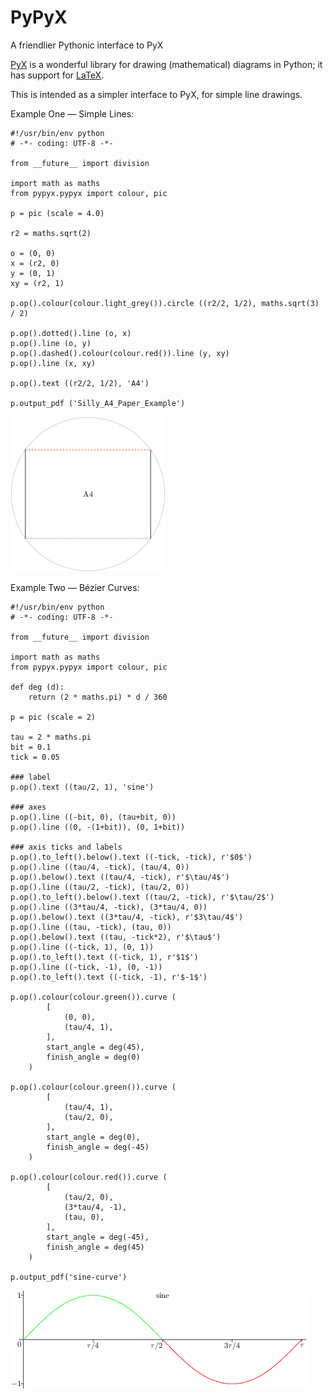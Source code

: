 # PyPyX
A friendlier Pythonic interface to PyX

[PyX](http://pyx.sourceforge.net/) is a wonderful library for drawing (mathematical) diagrams in Python; it has support for [LaTeX](https://en.wikipedia.org/wiki/LaTeX).

This is intended as a simpler interface to PyX, for simple line drawings.

Example One — Simple Lines:

```
#!/usr/bin/env python
# -*- coding: UTF-8 -*-

from __future__ import division

import math as maths
from pypyx.pypyx import colour, pic

p = pic (scale = 4.0)

r2 = maths.sqrt(2)

o = (0, 0)
x = (r2, 0)
y = (0, 1)
xy = (r2, 1)

p.op().colour(colour.light_grey()).circle ((r2/2, 1/2), maths.sqrt(3) / 2)

p.op().dotted().line (o, x)
p.op().line (o, y)
p.op().dashed().colour(colour.red()).line (y, xy)
p.op().line (x, xy)

p.op().text ((r2/2, 1/2), 'A4')

p.output_pdf ('Silly_A4_Paper_Example')
```

![Silly A4 Paper Example](/example/Silly_A4_Paper_Example.png)

Example Two — Bézier Curves:

```
#!/usr/bin/env python
# -*- coding: UTF-8 -*-

from __future__ import division

import math as maths
from pypyx.pypyx import colour, pic

def deg (d):
	return (2 * maths.pi) * d / 360

p = pic (scale = 2)

tau = 2 * maths.pi
bit = 0.1
tick = 0.05

### label
p.op().text ((tau/2, 1), 'sine')

### axes
p.op().line ((-bit, 0), (tau+bit, 0))
p.op().line ((0, -(1+bit)), (0, 1+bit))

### axis ticks and labels
p.op().to_left().below().text ((-tick, -tick), r'$0$')
p.op().line ((tau/4, -tick), (tau/4, 0))
p.op().below().text ((tau/4, -tick), r'$\tau/4$')
p.op().line ((tau/2, -tick), (tau/2, 0))
p.op().to_left().below().text ((tau/2, -tick), r'$\tau/2$')
p.op().line ((3*tau/4, -tick), (3*tau/4, 0))
p.op().below().text ((3*tau/4, -tick), r'$3\tau/4$')
p.op().line ((tau, -tick), (tau, 0))
p.op().below().text ((tau, -tick*2), r'$\tau$')
p.op().line ((-tick, 1), (0, 1))
p.op().to_left().text ((-tick, 1), r'$1$')
p.op().line ((-tick, -1), (0, -1))
p.op().to_left().text ((-tick, -1), r'$-1$')

p.op().colour(colour.green()).curve (
		[
			(0, 0),
			(tau/4, 1),
		],
		start_angle = deg(45),
		finish_angle = deg(0)
	)

p.op().colour(colour.green()).curve (
		[
			(tau/4, 1),
			(tau/2, 0),
		],
		start_angle = deg(0),
		finish_angle = deg(-45)
	)

p.op().colour(colour.red()).curve (
		[
			(tau/2, 0),
			(3*tau/4, -1),
			(tau, 0),
		],
		start_angle = deg(-45),
		finish_angle = deg(45)
	)

p.output_pdf('sine-curve')
```

![sine curve](/example/sine-curve.png)

